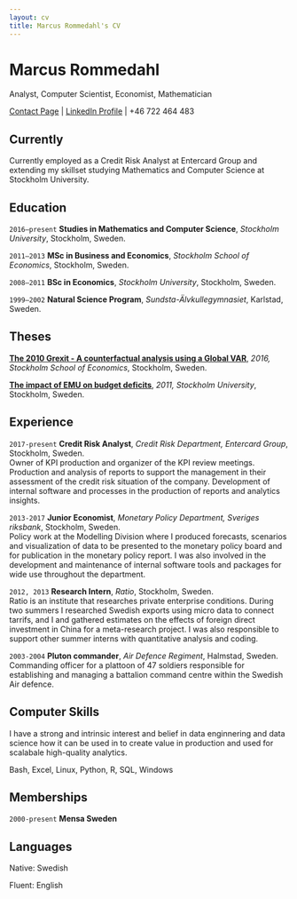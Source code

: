 ```yaml
---
layout: cv
title: Marcus Rommedahl's CV
---
```

# Marcus Rommedahl
Analyst, Computer Scientist, Economist, Mathematician

<div id="webaddress">
 <a href="https://rommedahl.net/contact">Contact Page</a>
| <a href="https://www.linkedin.com/in/rommedahl/">LinkedIn Profile</a>
| +46 722 464 483
</div>

## Currently

Currently employed as a Credit Risk Analyst at Entercard Group and extending my skillset studying Mathematics and Computer Science at Stockholm University.

## Education

`2016–present`
**Studies in Mathematics and Computer Science**, *Stockholm University*, Stockholm, Sweden.

`2011–2013`
**MSc in Business and Economics**, *Stockholm School of Economics*, Stockholm, Sweden.

`2008–2011`
**BSc in Economics**, *Stockholm University*, Stockholm, Sweden.

`1999–2002`
**Natural Science Program**, *Sundsta-Älvkullegymnasiet*, Karlstad, Sweden.

## Theses

[**The 2010 Grexit - A counterfactual analysis using a Global VAR**](http://arc.hhs.se/download.aspx?MediumId=2831), *2016, Stockholm School of Economics*, Stockholm, Sweden.

[**The impact of EMU on budget deficits**](https://sourceforge.net/p/emumoralhazard/code/ci/master/tree/paper.pdf?format=raw), *2011, Stockholm University*, Stockholm, Sweden.

## Experience

`2017-present`
**Credit Risk Analyst**, *Credit Risk Department, Entercard Group*, Stockholm, Sweden.  
Owner of KPI production and organizer of the KPI review meetings. 
Production and analysis of reports to support the management in their assessment of the credit risk situation of the company.
Development of internal software and processes in the production of reports and analytics insights.

`2013-2017`
**Junior Economist**, *Monetary Policy Department, Sveriges riksbank*, Stockholm, Sweden.  
Policy work at the Modelling Division where I produced forecasts, scenarios and visualization of data to be presented to the monetary policy board and for publication in the monetary policy report.
I was also involved in the development and maintenance of internal software tools and packages for wide use throughout the department.

`2012, 2013`
**Research Intern**, *Ratio*, Stockholm, Sweden.  
Ratio is an institute that researches private enterprise conditions.
During two summers I researched Swedish exports using micro data to connect tarrifs, and I and gathered estimates on the effects of foreign direct investment in China for a meta-research project.
I was also responsible to support other summer interns with quantitative analysis and coding.

`2003-2004`
**Pluton commander**, *Air Defence Regiment*, Halmstad, Sweden.  
Commanding officer for a plattoon of 47 soldiers responsible for establishing and managing a battalion command centre within the Swedish Air defence.

## Computer Skills
I have a strong and intrinsic interest and belief in data enginnering and data science how it can be used in to create value in production and used for scalabale high-quality analytics.

Bash, Excel, Linux, Python, R, SQL, Windows

## Memberships

`2000-present`
**Mensa Sweden**

## Languages

Native: Swedish

Fluent: English

<!-- ### Footer

Last updated: March 2021 -->
